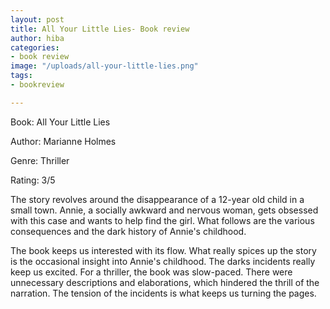 ```yaml
---
layout: post
title: All Your Little Lies- Book review
author: hiba
categories:
- book review
image: "/uploads/all-your-little-lies.png"
tags:
- bookreview

---
```

Book: All Your Little Lies

Author: Marianne Holmes

Genre: Thriller

Rating: 3/5

The story revolves around the disappearance of a 12-year old child in a small town. Annie, a socially awkward and nervous woman, gets obsessed with this case and wants to help find the girl. What follows are the various consequences and the dark history of Annie's childhood.

The book keeps us interested with its flow. What really spices up the story is the occasional insight into Annie's childhood. The darks incidents really keep us excited. For a thriller, the book was slow-paced. There were unnecessary descriptions and elaborations, which hindered the thrill of the narration. The tension of the incidents is what keeps us turning the pages. 